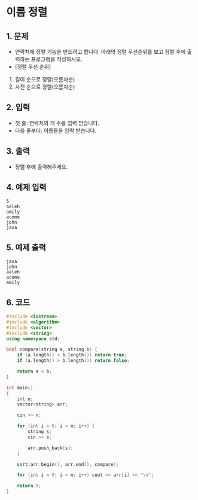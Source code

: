 # 이름 정렬 #

## 1. 문제

- 연락처에 정렬 기능을 만드려고 합니다. 아래의 정렬 우선순위를 보고 정렬 후에 출력하는 프로그램을 작성하시오.
- [정렬 우선 순위]

1. 길이 순으로 정렬(오름차순)
2. 사전 순으로 정렬(오름차순)

## 2. 입력
- 첫 줄: 연락처의 개 수를 입력 받습니다.
- 다음 줄부터: 이름들을 입력 받습니다.

## 3. 출력
- 정렬 후에 출력해주세요.

## 4. 예제 입력
```
5
aaleh
amily
acome
john
java
```

## 5. 예제 출력
```
java
john
aaleh
acome
amily
```

## 6. 코드

```c++
#include <iostream>
#include <algorithm>
#include <vector>
#include <string>
using namespace std;

bool compare(string a, string b) {
    if (a.length() < b.length()) return true;
    if (a.length() > b.length()) return false;

    return a < b;
}

int main()
{
    int n;
    vector<string> arr;

    cin >> n;

    for (int i = 0; i < n; i++) {
        string s;
        cin >> s;

        arr.push_back(s);
    }

    sort(arr.begin(), arr.end(), compare);

    for (int i = 0; i < n; i++) cout << arr[i] << "\n";

    return 0;
}
```
